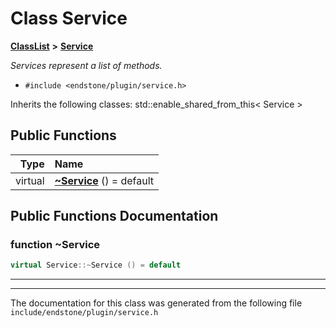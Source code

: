 

# Class Service



[**ClassList**](annotated.md) **>** [**Service**](classService.md)



_Services represent a list of methods._ 

* `#include <endstone/plugin/service.h>`



Inherits the following classes: std::enable_shared_from_this< Service >


































## Public Functions

| Type | Name |
| ---: | :--- |
| virtual  | [**~Service**](#function-service) () = default<br> |




























## Public Functions Documentation




### function ~Service 

```C++
virtual Service::~Service () = default
```




<hr>

------------------------------
The documentation for this class was generated from the following file `include/endstone/plugin/service.h`

